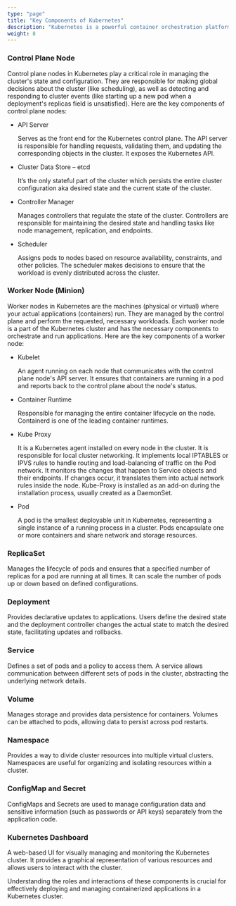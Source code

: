 ```yaml
---
type: "page"
title: "Key Components of Kubernetes"
description: "Kubernetes is a powerful container orchestration platform that consists of several key components working together to manage and deploy containerized applications."
weight: 8
---
```


### Control Plane Node

Control plane nodes in Kubernetes play a critical role in managing the cluster's state and configuration. They are responsible for making global decisions about the cluster (like scheduling), as well as detecting and responding to cluster events (like starting up a new pod when a deployment's replicas field is unsatisfied). Here are the key components of control plane nodes:

- API Server
    
    Serves as the front end for the Kubernetes control plane. The API server is responsible for handling requests, validating them, and updating the corresponding objects in the cluster. It exposes the Kubernetes API.

- Cluster Data Store – etcd
   
    It’s the only stateful part of the cluster which persists the entire cluster configuration aka desired state and the current state of the cluster.
    
- Controller Manager
    
    Manages controllers that regulate the state of the cluster. Controllers are responsible for maintaining the desired state and handling tasks like node management, replication, and endpoints.
    
- Scheduler
    
    Assigns pods to nodes based on resource availability, constraints, and other policies. The scheduler makes decisions to ensure that the workload is evenly distributed across the cluster.

### Worker Node (Minion)

Worker nodes in Kubernetes are the machines (physical or virtual) where your actual applications (containers) run. They are managed by the control plane and perform the requested, necessary workloads. Each worker node is a part of the Kubernetes cluster and has the necessary components to orchestrate and run applications. Here are the key components of a worker node:

- Kubelet
    
    An agent running on each node that communicates with the control plane node's API server. It ensures that containers are running in a pod and reports back to the control plane about the node's status.

- Container Runtime
    
    Responsible for managing the entire container lifecycle on the node. Containerd is one of the leading container runtimes.

- Kube Proxy
    
    It is a Kubernetes agent installed on every node in the cluster. It is responsible for local cluster networking. It implements local IPTABLES or IPVS rules to handle routing and load-balancing of traffic on the Pod network. It monitors the changes that happen to Service objects and their endpoints. If changes occur, it translates them into actual network rules inside the node. Kube-Proxy is installed as an add-on during the installation process, usually created as a DaemonSet.

- Pod
    
    A pod is the smallest deployable unit in Kubernetes, representing a single instance of a running process in a cluster. Pods encapsulate one or more containers and share network and storage resources.

### ReplicaSet

Manages the lifecycle of pods and ensures that a specified number of replicas for a pod are running at all times. It can scale the number of pods up or down based on defined configurations.

### Deployment

Provides declarative updates to applications. Users define the desired state and the deployment controller changes the actual state to match the desired state, facilitating updates and rollbacks.

### Service

Defines a set of pods and a policy to access them. A service allows communication between different sets of pods in the cluster, abstracting the underlying network details.

### Volume

Manages storage and provides data persistence for containers. Volumes can be attached to pods, allowing data to persist across pod restarts.

### Namespace

Provides a way to divide cluster resources into multiple virtual clusters. Namespaces are useful for organizing and isolating resources within a cluster.

### ConfigMap and Secret

ConfigMaps and Secrets are used to manage configuration data and sensitive information (such as passwords or API keys) separately from the application code.

### Kubernetes Dashboard

A web-based UI for visually managing and monitoring the Kubernetes cluster. It provides a graphical representation of various resources and allows users to interact with the cluster.

Understanding the roles and interactions of these components is crucial for effectively deploying and managing containerized applications in a Kubernetes cluster.